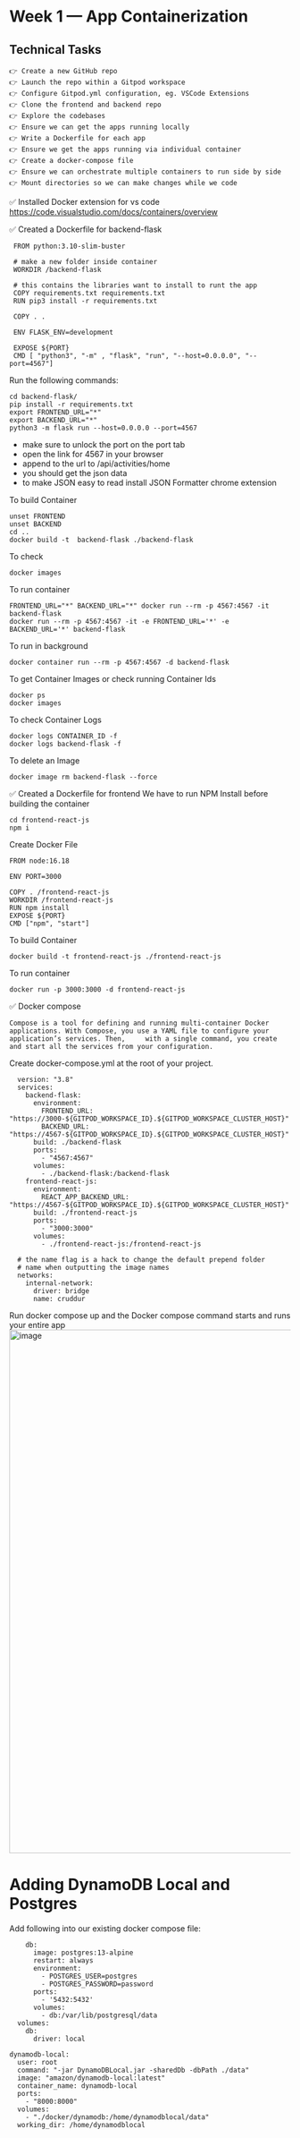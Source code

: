 # Week 1 — App Containerization

## Technical Tasks
```
👉 Create a new GitHub repo
👉 Launch the repo within a Gitpod workspace
👉 Configure Gitpod.yml configuration, eg. VSCode Extensions
👉 Clone the frontend and backend repo
👉 Explore the codebases
👉 Ensure we can get the apps running locally
👉 Write a Dockerfile for each app
👉 Ensure we get the apps running via individual container
👉 Create a docker-compose file
👉 Ensure we can orchestrate multiple containers to run side by side
👉 Mount directories so we can make changes while we code
```

✅ Installed Docker extension for vs code
    https://code.visualstudio.com/docs/containers/overview
    
✅ Created a Dockerfile for backend-flask
   ```
    FROM python:3.10-slim-buster

    # make a new folder inside container
    WORKDIR /backend-flask

    # this contains the libraries want to install to runt the app
    COPY requirements.txt requirements.txt
    RUN pip3 install -r requirements.txt

    COPY . .

    ENV FLASK_ENV=development

    EXPOSE ${PORT}
    CMD [ "python3", "-m" , "flask", "run", "--host=0.0.0.0", "--port=4567"]
  ```
   Run the following commands:
   ```
   cd backend-flask/
   pip install -r requirements.txt
   export FRONTEND_URL="*"
   export BACKEND_URL="*"
   python3 -m flask run --host=0.0.0.0 --port=4567
   ```
   
  - make sure to unlock the port on the port tab
  - open the link for 4567 in your browser
  - append to the url to /api/activities/home
  - you should get the json data
  - to make JSON easy to read install JSON Formatter chrome extension
  
  To build Container
  ```
  unset FRONTEND
  unset BACKEND
  cd ..
  docker build -t  backend-flask ./backend-flask
  ```
  To check
  ```
  docker images
  ```
  To run container
  ```
  FRONTEND_URL="*" BACKEND_URL="*" docker run --rm -p 4567:4567 -it backend-flask
  docker run --rm -p 4567:4567 -it -e FRONTEND_URL='*' -e BACKEND_URL='*' backend-flask
  ```
  To run in background
  ```
  docker container run --rm -p 4567:4567 -d backend-flask
  ```
  To get Container Images or check running Container Ids
  ```
  docker ps
  docker images
  ```
  To check Container Logs
  ```
  docker logs CONTAINER_ID -f
  docker logs backend-flask -f
  ```
  To delete an Image
  ```
  docker image rm backend-flask --force
  ```
  
  ✅ Created a Dockerfile for frontend
  We have to run NPM Install before building the container 
  ```
  cd frontend-react-js
  npm i
  ```
  Create Docker File
  ```
  FROM node:16.18

  ENV PORT=3000

  COPY . /frontend-react-js
  WORKDIR /frontend-react-js
  RUN npm install
  EXPOSE ${PORT}
  CMD ["npm", "start"]
  ```
  To build Container
  ```
  docker build -t frontend-react-js ./frontend-react-js
  ```
  To run container
  ```
  docker run -p 3000:3000 -d frontend-react-js
  ```
  
  ✅ Docker compose
  ```
  Compose is a tool for defining and running multi-container Docker applications. With Compose, you use a YAML file to configure your application’s services. Then,     with a single command, you create and start all the services from your configuration.
  ```
  Create docker-compose.yml at the root of your project.
  ```
    version: "3.8"
    services:
      backend-flask:
        environment:
          FRONTEND_URL: "https://3000-${GITPOD_WORKSPACE_ID}.${GITPOD_WORKSPACE_CLUSTER_HOST}"
          BACKEND_URL: "https://4567-${GITPOD_WORKSPACE_ID}.${GITPOD_WORKSPACE_CLUSTER_HOST}"
        build: ./backend-flask
        ports:
          - "4567:4567"
        volumes:
          - ./backend-flask:/backend-flask
      frontend-react-js:
        environment:
          REACT_APP_BACKEND_URL: "https://4567-${GITPOD_WORKSPACE_ID}.${GITPOD_WORKSPACE_CLUSTER_HOST}"
        build: ./frontend-react-js
        ports:
          - "3000:3000"
        volumes:
          - ./frontend-react-js:/frontend-react-js

    # the name flag is a hack to change the default prepend folder
    # name when outputting the image names
    networks: 
      internal-network:
        driver: bridge
        name: cruddur
  ```
  Run docker compose up and the Docker compose command starts and runs your entire app
  <img width="936" alt="image" src="https://user-images.githubusercontent.com/77580311/220022365-4bb172c2-c822-4080-a536-e9cefd97fdab.png">
  
  # Adding DynamoDB Local and Postgres
  Add following into our existing docker compose file:
  ```
      db:
        image: postgres:13-alpine
        restart: always
        environment:
          - POSTGRES_USER=postgres
          - POSTGRES_PASSWORD=password
        ports:
          - '5432:5432'
        volumes: 
          - db:/var/lib/postgresql/data
    volumes:
      db:
        driver: local
  ```
  ```
  dynamodb-local:
    user: root
    command: "-jar DynamoDBLocal.jar -sharedDb -dbPath ./data"
    image: "amazon/dynamodb-local:latest"
    container_name: dynamodb-local
    ports:
      - "8000:8000"
    volumes:
      - "./docker/dynamodb:/home/dynamodblocal/data"
    working_dir: /home/dynamodblocal
 ```
  
